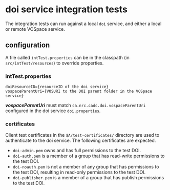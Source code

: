 # doi service integration tests

The integration tests can run against a local `doi` service, and either a local or remote VOSpace service.

## configuration
A file called `intTest.properties` can be in the classpath (in `src/intTest/resources`) to override properties.

### intTest.properties
```
doiResourceID={resourceID of the doi service}
vospaceParentUri={VOSURI to the DOI parent folder in the VOSpace service}
```

**_vospaceParentUri_** must match `ca.nrc.cadc.doi.vospaceParentUri` configured in the doi service `doi.properties`.

### certificates
Client test certificates in the `$A/test-certificates/` directory are used to authenticate to the doi service.
The following certificates are expected.
- `doi-admin.pem` owns and has full permissions to the test DOI.
- `doi-auth.pem` is a member of a group that has read-write permissions to the test DOI.
- `doi-noauth.pem` is not a member of any group that has permissions to the test DOI, resulting in read-only permissions to the test DOI.
- `doi-publisher.pem` is a member of a group that has publish permissions to the test DOI.
